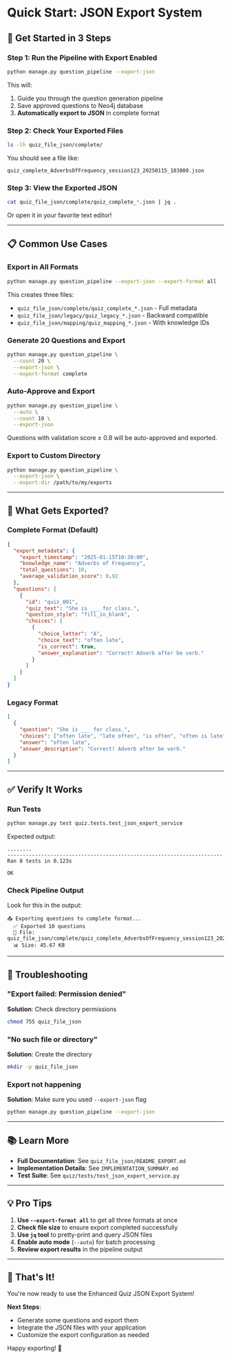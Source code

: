 # Quick Start: JSON Export System

## 🚀 Get Started in 3 Steps

### Step 1: Run the Pipeline with Export Enabled

```bash
python manage.py question_pipeline --export-json
```

This will:
1. Guide you through the question generation pipeline
2. Save approved questions to Neo4j database
3. **Automatically export to JSON** in complete format

### Step 2: Check Your Exported Files

```bash
ls -lh quiz_file_json/complete/
```

You should see a file like:
```
quiz_complete_AdverbsOfFrequency_session123_20250115_103000.json
```

### Step 3: View the Exported JSON

```bash
cat quiz_file_json/complete/quiz_complete_*.json | jq .
```

Or open it in your favorite text editor!

---

## 📋 Common Use Cases

### Export in All Formats

```bash
python manage.py question_pipeline --export-json --export-format all
```

This creates three files:
- `quiz_file_json/complete/quiz_complete_*.json` - Full metadata
- `quiz_file_json/legacy/quiz_legacy_*.json` - Backward compatible
- `quiz_file_json/mapping/quiz_mapping_*.json` - With knowledge IDs

### Generate 20 Questions and Export

```bash
python manage.py question_pipeline \
  --count 20 \
  --export-json \
  --export-format complete
```

### Auto-Approve and Export

```bash
python manage.py question_pipeline \
  --auto \
  --count 10 \
  --export-json
```

Questions with validation score ≥ 0.8 will be auto-approved and exported.

### Export to Custom Directory

```bash
python manage.py question_pipeline \
  --export-json \
  --export-dir /path/to/my/exports
```

---

## 🎯 What Gets Exported?

### Complete Format (Default)

```json
{
  "export_metadata": {
    "export_timestamp": "2025-01-15T10:30:00",
    "knowledge_name": "Adverbs of Frequency",
    "total_questions": 10,
    "average_validation_score": 0.92
  },
  "questions": [
    {
      "id": "quiz_001",
      "quiz_text": "She is ___ for class.",
      "question_style": "fill_in_blank",
      "choices": [
        {
          "choice_letter": "A",
          "choice_text": "often late",
          "is_correct": true,
          "answer_explanation": "Correct! Adverb after be verb."
        }
      ]
    }
  ]
}
```

### Legacy Format

```json
[
  {
    "question": "She is ___ for class.",
    "choices": ["often late", "late often", "is often", "often is late"],
    "answer": "often late",
    "answer_description": "Correct! Adverb after be verb."
  }
]
```

---

## ✅ Verify It Works

### Run Tests

```bash
python manage.py test quiz.tests.test_json_export_service
```

Expected output:
```
........
----------------------------------------------------------------------
Ran 8 tests in 0.123s

OK
```

### Check Pipeline Output

Look for this in the output:

```
📤 Exporting questions to complete format...
  ✅ Exported 10 questions
  📁 File: quiz_file_json/complete/quiz_complete_AdverbsOfFrequency_session123_20250115_103000.json
  📊 Size: 45.67 KB
```

---

## 🔧 Troubleshooting

### "Export failed: Permission denied"

**Solution**: Check directory permissions
```bash
chmod 755 quiz_file_json
```

### "No such file or directory"

**Solution**: Create the directory
```bash
mkdir -p quiz_file_json
```

### Export not happening

**Solution**: Make sure you used `--export-json` flag
```bash
python manage.py question_pipeline --export-json
```

---

## 📚 Learn More

- **Full Documentation**: See `quiz_file_json/README_EXPORT.md`
- **Implementation Details**: See `IMPLEMENTATION_SUMMARY.md`
- **Test Suite**: See `quiz/tests/test_json_export_service.py`

---

## 💡 Pro Tips

1. **Use `--export-format all`** to get all three formats at once
2. **Check file size** to ensure export completed successfully
3. **Use `jq` tool** to pretty-print and query JSON files
4. **Enable auto mode** (`--auto`) for batch processing
5. **Review export results** in the pipeline output

---

## 🎉 That's It!

You're now ready to use the Enhanced Quiz JSON Export System!

**Next Steps**:
- Generate some questions and export them
- Integrate the JSON files with your application
- Customize the export configuration as needed

Happy exporting! 🚀

